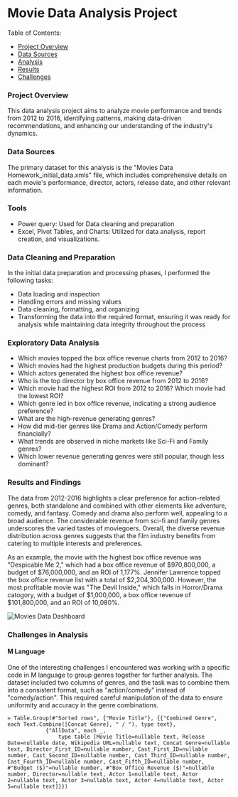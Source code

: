 # Movie Data Analysis Project
Table of Contents:
 - [Project Overview](#project-overview)
 - [Data Sources](#data-sources)
 - [Analysis](#exploratory-data-analysis)
 - [Results](#results-and-findings)
 - [Challenges](#challenges-in-analysis)

### Project Overview
This data analysis project aims to analyze movie performance and trends from 2012 to 2016, identifying patterns, making data-driven recommendations, and enhancing our understanding of the industry's dynamics.

### Data Sources
The primary dataset for this analysis is the "Movies Data Homework_initial_data.xmls" file, which includes comprehensive details on each movie's performance, director, actors, release date, and other relevant information.

### Tools
-	Power query: Used for Data cleaning and preparation
-	Excel, Pivot Tables, and Charts: Utilized for data analysis, report creation, and visualizations.

### Data Cleaning and Preparation
In the initial data preparation and processing phases, I performed the following tasks:

 - Data loading and inspection
 - Handling errors and missing values
 - Data cleaning, formatting, and organizing
 - Transforming the data into the required format, ensuring it was ready for analysis while maintaining data integrity throughout the process

### Exploratory Data Analysis
 - Which movies topped the box office revenue charts from 2012 to 2016?
 - Which movies had the highest production budgets during this period?
 - Which actors generated the highest box office revenue?
 - Who is the top director by box office revenue from 2012 to 2016?
 - Which movie had the highest ROI from 2012 to 2016? Which movie had the lowest ROI?
 - Which genre led in box office revenue, indicating a strong audience preference?
 - What are the high-revenue generating genres?
 - How did mid-tier genres like Drama and Action/Comedy perform financially?
 - What trends are observed in niche markets like Sci-Fi and Family genres?
 - Which lower revenue generating genres were still popular, though less dominant?

### Results and Findings
The data from 2012-2016 highlights a clear preference for action-related genres, both standalone and combined with other elements like adventure, comedy, and fantasy. Comedy and drama also perform well, appealing to a broad audience. The considerable revenue from sci-fi and family genres underscores the varied tastes of moviegoers. Overall, the diverse revenue distribution across genres suggests that the film industry benefits from catering to multiple interests and preferences.

As an example, the movie with the highest box office revenue was "Despicable Me 2," which had a box office revenue of $970,800,000, a budget of $76,000,000, and an ROI of 1,177%. Jennifer Lawrence topped the box office revenue list with a total of $2,204,300,000.
However, the most profitable movie was "The Devil Inside," which falls in Horror/Drama catogory, with a budget of $1,000,000, a box office revenue of $101,800,000, and an ROI of 10,080%.

![Movies Data Dashboard](https://github.com/user-attachments/assets/a28b1bc3-8899-48fe-8d87-1e5cc5d15db1)

### Challenges in Analysis

#### M Language

One of the interesting challenges I encountered was working with a specific code in M language to group genres together for further analysis. The dataset included two columns of genres, and the task was to combine them into a consistent format, such as "action/comedy" instead of "comedy/action". This required careful manipulation of the data to ensure uniformity and accuracy in the genre combinations.

```
= Table.Group(#"Sorted rows", {"Movie Title"}, {{"Combined Genre", each Text.Combine([Concat Genre], " / "), type text},
            {"AllData", each _, 
                type table [Movie Title=nullable text, Release Date=nullable date, Wikipedia URL=nullable text, Concat Genre=nullable text, Director_First_ID=nullable number, Cast_First_ID=nullable number, Cast_Second_ID=nullable number, Cast_Third_ID=nullable number, Cast_Fourth_ID=nullable number, Cast_Fifth_ID=nullable number, #"Budget ($)"=nullable number, #"Box Office Revenue ($)"=nullable number, Director=nullable text, Actor 1=nullable text, Actor 2=nullable text, Actor 3=nullable text, Actor 4=nullable text, Actor 5=nullable text]}})
```
